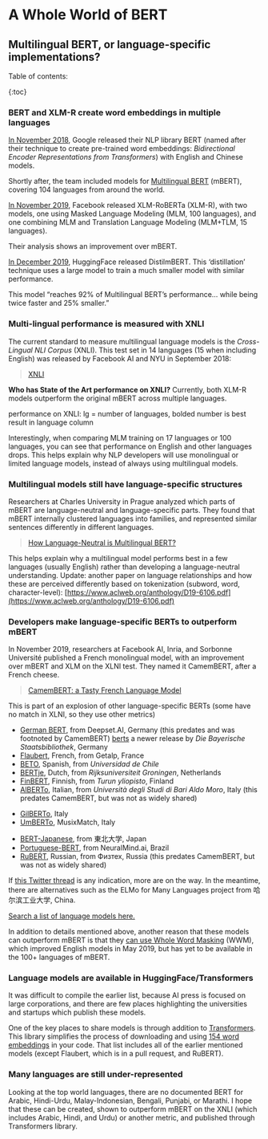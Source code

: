 # A Whole World of BERT
## Multilingual BERT, or language-specific implementations?

Table of contents:

{:toc}

### BERT and XLM-R create word embeddings in multiple languages

[In November 2018](https://ai.googleblog.com/2018/11/open-sourcing-bert-state-of-art-pre.html), Google released their NLP library BERT (named after their technique to create pre-trained word embeddings: *Bidirectional Encoder Representations from Transformers*) with English and Chinese models.

Shortly after, the team included models for [Multilingual BERT](https://github.com/google-research/bert/blob/master/multilingual.md) (mBERT), covering 104 languages from around the world.

[In November 2019](https://ai.facebook.com/blog/-xlm-r-state-of-the-art-cross-lingual-understanding-through-self-supervision/), Facebook released XLM-RoBERTa (XLM-R), with two models, one using Masked Language Modeling (MLM, 100 languages), and one combining MLM and Translation Language Modeling (MLM+TLM, 15 languages).

Their analysis shows an improvement over mBERT.

[In December 2019](https://github.com/huggingface/transformers/tree/master/examples/distillation), HuggingFace released DistilmBERT. This ‘distillation’ technique uses a large model to train a much smaller model with similar performance.

This model “reaches 92% of Multilingual BERT’s performance… while being twice faster and 25% smaller.”

### Multi-lingual performance is measured with XNLI

The current standard to measure multilingual language models is the *Cross-Lingual NLI Corpus* (XNLI). This test set in 14 languages (15 when including English) was released by Facebook AI and NYU in September 2018:

> [XNLI](https://www.nyu.edu/projects/bowman/xnli/)

**Who has State of the Art performance on XNLI?**
Currently, both XLM-R models outperform the original mBERT across multiple languages.

performance on XNLI: lg = number of languages, bolded number is best result in language column

Interestingly, when comparing MLM training on 17 languages or 100 languages, you can see that performance on English and other languages drops. This helps explain why NLP developers will use monolingual or limited language models, instead of always using multilingual models.

### Multilingual models still have language-specific structures

Researchers at Charles University in Prague analyzed which parts of mBERT are language-neutral and language-specific parts. They found that mBERT internally clustered languages into families, and represented similar sentences differently in different languages.

> [How Language-Neutral is Multilingual BERT?](https://arxiv.org/abs/1911.03310)

This helps explain why a multilingual model performs best in a few languages (usually English) rather than developing a language-neutral understanding.
Update: another paper on language relationships and how these are perceived differently based on tokenization (subword, word, character-level): [https://www.aclweb.org/anthology/D19-6106.pdf](https://www.aclweb.org/anthology/D19-6106.pdf)

### Developers make language-specific BERTs to outperform mBERT
In November 2019, researchers at Facebook AI, Inria, and Sorbonne Université published a French monolingual model, with an improvement over mBERT and XLM on the XLNI test. They named it CamemBERT, after a French cheese.

> [CamemBERT: a Tasty French Language Model](https://arxiv.org/abs/1911.03894)

This is part of an explosion of other language-specific BERTs (some have no match in XLNI, so they use other metrics)

- [German BERT](https://deepset.ai/german-bert), from Deepset.AI, Germany (this predates and was footnoted by CamemBERT)
  [berts](https://github.com/dbmdz/berts/blob/master/README.md) a newer release by *Die Bayerische Staatsbibliothek*, Germany
- [Flaubert](https://github.com/getalp/Flaubert), French, from Getalp, France
- [BETO](https://github.com/dccuchile/beto), Spanish, from *Universidad de Chile*
- [BERTje](https://arxiv.org/abs/1912.09582), Dutch, from *Rijksuniversiteit Groningen*, Netherlands
- [FinBERT](https://arxiv.org/abs/1912.07076), Finnish, from *Turun yliopisto*, Finland
- [AlBERTo](https://github.com/marcopoli/AlBERTo-it), Italian, from *Università degli Studi di Bari Aldo Moro*, Italy
(this predates CamemBERT, but was not as widely shared)
+ [GilBERTo](https://github.com/idb-ita/GilBERTo), Italy
+ [UmBERTo](https://github.com/musixmatchresearch/umberto), MusixMatch, Italy
- [BERT-Japanese](https://github.com/cl-tohoku/bert-japanese), from 東北大学, Japan
- [Portuguese-BERT](https://github.com/neuralmind-ai/portuguese-bert), from NeuralMind.ai, Brazil
- [RuBERT](https://arxiv.org/abs/1905.07213), Russian, from Физтех, Russia
(this predates CamemBERT, but was not as widely shared)

If [this Twitter thread](https://twitter.com/seb_ruder/status/1221851361811128321) is any indication, more are on the way.
In the meantime, there are alternatives such as the ELMo for Many Languages project from 哈尔滨工业大学, China.

[Search a list of language models here.](http://vectors.nlpl.eu/repository/)

In addition to details mentioned above, another reason that these models can outperform mBERT is that they [can use Whole Word Masking](https://github.com/google-research/bert/issues/873) (WWM), which improved English models in May 2019, but has yet to be available in the 100+ languages of mBERT.

### Language models are available in HuggingFace/Transformers
It was difficult to compile the earlier list, because AI press is focused on large corporations, and there are few places highlighting the universities and startups which publish these models.

One of the key places to share models is through addition to [Transformers](https://github.com/huggingface/transformers).
This library simplifies the process of downloading and using [154 word embeddings](https://huggingface.co/models) in your code. That list includes all of the earlier mentioned models (except Flaubert, which is in a pull request, and RuBERT).

### Many languages are still under-represented

Looking at the top world languages, there are no documented BERT for Arabic, Hindi-Urdu, Malay-Indonesian, Bengali, Punjabi, or Marathi. I hope that these can be created, shown to outperform mBERT on the XNLI (which includes Arabic, Hindi, and Urdu) or another metric, and published through Transformers library.
